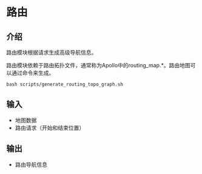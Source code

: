 # 路由

## 介绍

路由模块根据请求生成高级导航信息。

路由模块依赖于路由拓扑文件，通常称为Apollo中的routing_map.*。路由地图可以通过命令来生成。
```
bash scripts/generate_routing_topo_graph.sh
```
## 输入

* 地图数据
* 路由请求（开始和结束位置）
## 输出

* 路由导航信息
